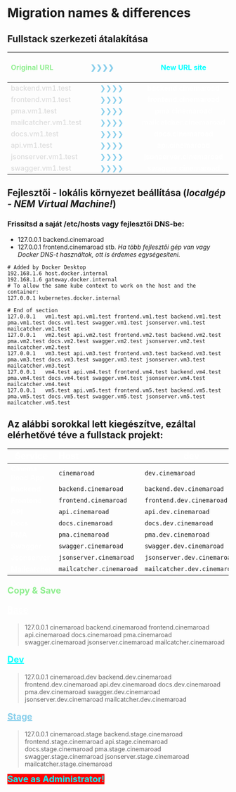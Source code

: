 # Migration names & differences

## Fullstack szerkezeti átalakítása
| <l>Original URL</l>           | ⠀ ⠀ ⠀ ⠀ ⠀ 󠀠󠀠<o>❯❯❯❯</o>⠀ ⠀ ⠀ ⠀ ⠀ |      <ac>New URL site</ac>      |
| :---------------------------- | :----------------------------: | :---------------------------: |
| <do>backend.vm1.test</do>     |          <o>❯❯❯❯</o>           |   <w>backend.cinemaroad</w>   |
| <do>frontend.vm1.test</do>    |          <o>❯❯❯❯</o>           |  <w>frontend.cinemaroad</w>   |
| <do>pma.vm1.test</do>         |          <o>❯❯❯❯</o>           |     <w>pma.cinemaroad</w>     |
| <do>mailcatcher.vm1.test</do> |          <o>❯❯❯❯</o>           | <w>mailcatcher.cinemaroad</w> |
| <do>docs.vm1.test</do>        |          <o>❯❯❯❯</o>           |    <w>docs.cinemaroad</w>     |
| <do>api.vm1.test</do>         |          <o>❯❯❯❯</o>           |     <w>api.cinemaroad</w>     |
| <do>jsonserver.vm1.test</do>  |          <o>❯❯❯❯</o>           | <w>jsonserver.cinemaroad</w>  |
| <do>swagger.vm1.test</do>     |          <o>❯❯❯❯</o>           |   <w>swagger.cinemaroad</w>   |

## Fejlesztői - lokális környezet beállítása (*localgép - NEM Virtual Machine!*)

### Frissítsd a saját /etc/hosts vagy fejlesztői DNS-be:
- 127.0.0.1 backend.cinemaroad
- 127.0.0.1 frontend.cinemaroad stb.
*Ha több fejlesztői gép van vagy Docker DNS-t használtok, ott is érdemes egységesíteni.*

```
# Added by Docker Desktop
192.168.1.6 host.docker.internal
192.168.1.6 gateway.docker.internal
# To allow the same kube context to work on the host and the container:
127.0.0.1 kubernetes.docker.internal

# End of section
127.0.0.1   vm1.test api.vm1.test frontend.vm1.test backend.vm1.test pma.vm1.test docs.vm1.test swagger.vm1.test jsonserver.vm1.test mailcatcher.vm1.test
127.0.0.1   vm2.test api.vm2.test frontend.vm2.test backend.vm2.test pma.vm2.test docs.vm2.test swagger.vm2.test jsonserver.vm2.test mailcatcher.vm2.test
127.0.0.1   vm3.test api.vm3.test frontend.vm3.test backend.vm3.test pma.vm3.test docs.vm3.test swagger.vm3.test jsonserver.vm3.test mailcatcher.vm3.test
127.0.0.1   vm4.test api.vm4.test frontend.vm4.test backend.vm4.test pma.vm4.test docs.vm4.test swagger.vm4.test jsonserver.vm4.test mailcatcher.vm4.test
127.0.0.1   vm5.test api.vm5.test frontend.vm5.test backend.vm5.test pma.vm5.test docs.vm5.test swagger.vm5.test jsonserver.vm5.test mailcatcher.vm5.test

```
## Az alábbi sorokkal lett kiegészítve, ezáltal elérhetővé téve a fullstack projekt:



| <wx>Service</wx>       | <wx>Host</wx>            | <wx>dev</wx>                 | <wx>stage</wx>                 |
| ---------------------- | :----------------------- | ---------------------------- | ------------------------------ |
| <w>Cinema Road App</w> | `cinemaroad`             | `dev.cinemaroad`             | `stage.cinemaroad`             |
| <w>Backend</w>         | `backend.cinemaroad`     | `backend.dev.cinemaroad`     | `backend.stage.cinemaroad`     |
| <w>Frontend</w>        | `frontend.cinemaroad`    | `frontend.dev.cinemaroad`    | `frontend.stage.cinemaroad`    |
| <w>API</w>             | `api.cinemaroad`         | `api.dev.cinemaroad`         | `api.stage.cinemaroad`         |
| <w>Docs</w>            | `docs.cinemaroad`        | `docs.dev.cinemaroad`        | `docs.stage.cinemaroad`        |
| <w>PMA</w>             | `pma.cinemaroad`         | `pma.dev.cinemaroad`         | `pma.stage.cinemaroad`         |
| <w>Swagger</w>         | `swagger.cinemaroad`     | `swagger.dev.cinemaroad`     | `swagger.stage.cinemaroad`     |
| <w>Jsonserver</w>      | `jsonserver.cinemaroad`  | `jsonserver.dev.cinemaroad`  | `jsonserver.stage.cinemaroad`  |
| <w>Mailcatcher</w>     | `mailcatcher.cinemaroad` | `mailcatcher.dev.cinemaroad` | `mailcatcher.stage.cinemaroad` |


### <wx><l> Copy & Save</l></wx>
#### <wx><u> Base</u></wx>
> 127.0.0.1   cinemaroad backend.cinemaroad frontend.cinemaroad api.cinemaroad docs.cinemaroad pma.cinemaroad swagger.cinemaroad jsonserver.cinemaroad mailcatcher.cinemaroad

#### <wx><ac> <u>Dev</u></ac></wx>
> 127.0.0.1   cinemaroad.dev backend.dev.cinemaroad frontend.dev.cinemaroad api.dev.cinemaroad docs.dev.cinemaroad pma.dev.cinemaroad swagger.dev.cinemaroad jsonserver.dev.cinemaroad mailcatcher.dev.cinemaroad

#### <wx> <o><u> Stage</u></o></wx>
> 127.0.0.1   cinemaroad.stage backend.stage.cinemaroad frontend.stage.cinemaroad api.stage.cinemaroad docs.stage.cinemaroad pma.stage.cinemaroad swagger.stage.cinemaroad jsonserver.stage.cinemaroad mailcatcher.stage.cinemaroad

<span style="background-color:red;font-size:20px;"><ac>**Save as Administrator!**</ac></span>

<style>
o { color: Skyblue }
l {color:lightgreen}
ac {color:cyan}
w {color:white; font-weight:bold}
wx {color:white; font-weight:bold; font-size:20px}
do {color:gainsboro; font-weight:500}
 
</style>



